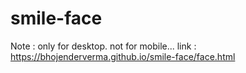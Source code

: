 ﻿# smile-face
Note : only for desktop. not for mobile...
link : https://bhojenderverma.github.io/smile-face/face.html
